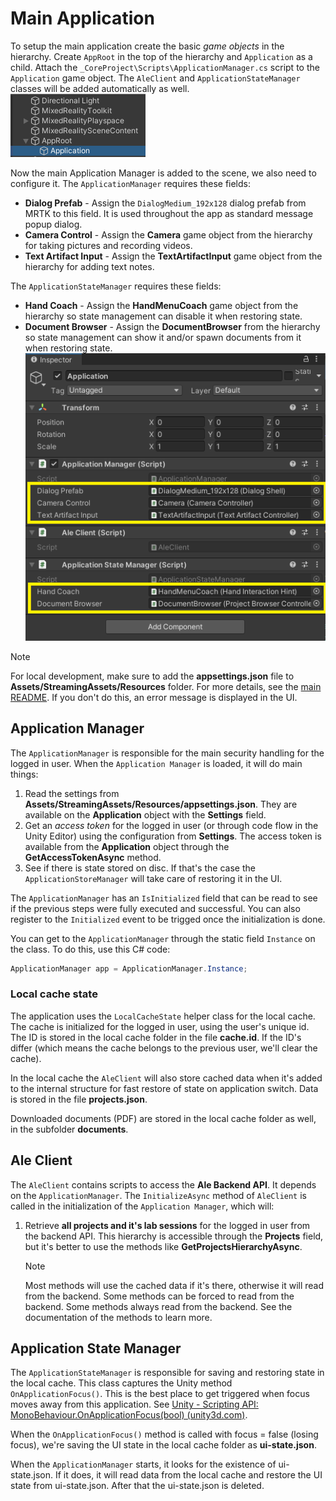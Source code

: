 # Main Application

To setup the main application create the basic *game objects* in the hierarchy. Create `AppRoot` in the top of the hierarchy and `Application` as a child. Attach the `_CoreProject\Scripts\ApplicationManager.cs` script to the `Application` game object.  The `AleClient` and `ApplicationStateManager` classes will be added automatically as well. ![Main hierarchy](../.attachments/application-main-hierarchy.png)

Now the main Application Manager is added to the scene, we also need to configure it. The `ApplicationManager` requires these fields:

* **Dialog Prefab** - Assign the `DialogMedium_192x128` dialog prefab from MRTK to this field. It is used throughout the app as standard message popup dialog.
* **Camera Control** - Assign the **Camera** game object from the hierarchy for taking pictures and recording videos.
* **Text Artifact Input** - Assign the **TextArtifactInput** game object from the hierarchy for adding text notes.

The `ApplicationStateManager` requires these fields:

* **Hand Coach** - Assign the **HandMenuCoach** game object from the hierarchy so state management can disable it when restoring state.
* **Document Browser** - Assign the **DocumentBrowser** from the hierarchy so state management can show it and/or spawn documents from it when restoring state.![Application properties](../.attachments/application-main-properties.png)

> [!NOTE]
>
> For local development, make sure to add the **appsettings.json** file to **Assets/StreamingAssets/Resources** folder. For more details, see the [main README](../../README.md). If you don't do this, an error message is displayed in the UI.

## Application Manager

The `ApplicationManager` is responsible for the main security handling for the logged in user. When the `Application Manager` is loaded, it will do main things:

1. Read the settings from **Assets/StreamingAssets/Resources/appsettings.json**.
   They are available on the **Application** object with the **Settings** field.
2. Get an *access token* for the logged in user (or through code flow in the Unity Editor) using the configuration from **Settings**. The access token is available from the **Application** object through the **GetAccessTokenAsync** method.
3. See if there is state stored on disc. If that's the case the `ApplicationStoreManager` will take care of restoring it in the UI.

The `ApplicationManager` has an `IsInitialized` field that can be read to see if the previous steps were fully executed and successful. You can also register to the `Initialized` event to be trigged once the initialization is done.

You can get to the `ApplicationManager` through the static field `Instance` on the class. To do this, use this C# code:

```csharp
ApplicationManager app = ApplicationManager.Instance;
```

### Local cache state

The application uses the `LocalCacheState` helper class for the local cache. The cache is initialized for the logged in user, using the user's unique id. The ID is stored in the local cache folder in the file **cache.id**. If the ID's differ (which means the cache belongs to the previous user, we'll clear the cache).

In the local cache the `AleClient` will also store cached data when it's added to the internal structure for fast restore of state on application switch. Data is stored in the file **projects.json**.

Downloaded documents (PDF) are stored in the local cache folder as well, in the subfolder **documents**.

## Ale Client

The `AleClient` contains scripts to access the **Ale Backend API**. It depends on the `ApplicationManager`. The `InitializeAsync` method of `AleClient` is called in the initialization of the `Application Manager`, which will:

1. Retrieve **all projects and it's lab sessions** for the logged in user from the backend API. This hierarchy is accessible through the **Projects** field, but it's better to use the methods like **GetProjectsHierarchyAsync**.

   > [!NOTE]
   > Most methods will use the cached data if it's there, otherwise it will read from the backend. Some methods can be forced to read from the backend. Some methods always read from the backend. See the documentation of the methods to learn more.

## Application State Manager

The `ApplicationStateManager` is responsible for saving and restoring state in the local cache. This class captures the Unity method `OnApplicationFocus()`. This is the best place to get triggered when focus moves away from this application. See [Unity - Scripting API: MonoBehaviour.OnApplicationFocus(bool) (unity3d.com)](https://docs.unity3d.com/ScriptReference/MonoBehaviour.OnApplicationFocus.html).

When the `OnApplicationFocus()` method is called with focus = false (losing focus), we're saving the UI state in the local cache folder as **ui-state.json**.

When the `ApplicationManager` starts, it looks for the existence of ui-state.json. If it does, it will read data from the local cache and restore the UI state from ui-state.json. After that the ui-state.json is deleted.
